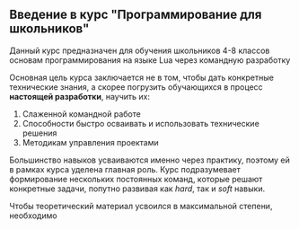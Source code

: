 Введение в курс "Программирование для школьников"
---
Данный курс предназначен для обучения школьников 4-8 классов основам программирования на языке Lua через командную разработку

Основная цель курса заключается не в том, чтобы дать конкретные технические знания, а скорее погрузить обучающихся в процесс **настоящей разработки**, научить их:
1. Слаженной командной работе
2. Способности быстро осваивать и использовать технические решения
3. Методикам управления проектами

Большинство навыков усваиваются именно через практику, поэтому ей в рамках курса уделена главная роль. Курс подразумевает формирование нескольких постоянных команд, которые решают конкретные задачи, попутно развивая как *hard*, так и *soft* навыки.

Чтобы теоретический материал усвоился в максимальной степени, необходимо 
<!-- Полезные ссылки:
    13 технических hard навыков разработчика: https://www.geeksforgeeks.org/13-technical-skills-you-should-have-as-a-developer/

    Soft навыки разработчика: https://simpleprogrammer.com/soft-skills-2019/

    Сотрудники Яндекса о soft навыках: https://habr.com/ru/company/yandex/blog/474028/
>